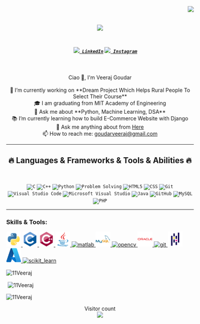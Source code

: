 <img align="right" src="https://visitor-badge.laobi.icu/badge?page_id=11Veeraj.11Veeraj">

<h1 align="center">
  <a href="https://git.io/typing-svg">
    <img src="https://readme-typing-svg.herokuapp.com/?lines=Hello,+There!+👋;This+is+Veeraj+Goudar....;Nice+to+meet+you!&center=true&size=30">
  </a>
</h1>

<h5 align="center">
  <code>
    <a href="https://www.linkedin.com/in/osmandurdag/" title="LinkedIn Profile"><img width="22" src="images/linkedin.svg"> LinkedIn</a></code>
  <code><a href="https://www.instagram.com/osman__durdag/" title="Instagram Profile"><img width="22" src="images/instagram.svg"> Instagram</a></code>
</h5>
<br>
<p align="center">
    Ciao 👋, I'm Veeraj Goudar
  <br>
  <br>
  🔬 I’m currently working on **Dream Project Which Helps Rural People To Select Their Course**
  <br>
  🎓 I am graduating from MIT Academy of Engineering
  <br>
  💬 Ask me about **Python, Machine Learning, DSA**
  <br>
  📚 I’m currently learning how to build E-Commerce Website with Django
  <br>
  💬 Ask me anything about from <a href="https://github.com/11Veeraj/11Veeraj/issues" title="Issues">Here</a>
  <br>
  📫 How to reach me: <a href="mailto: goudarveeraj@gmail.com">goudarveeraj@gmail.com</a>
</p>

<hr>
<h2 align="center">🔥 Languages & Frameworks & Tools & Abilities 🔥</h2>
<br>
<p align="center">
  <code><img title="C" height="25" src="images/c.svg"></code>
  <code><img title="C++" height="25" src="images/cpp.svg"></code>
  <code><img title="Python" height="25" src="images/python-original.svg"></code>
  <code><img title="Problem Solving" height="25" src="images/problemSolving.png"></code>
  <code><img title="HTML5" height="25" src="images/html5.svg"></code>
  <code><img title="CSS" height="25" src="images/css.svg"></code>
  <code><img title="Git" height="25" src="images/git-original.svg"></code>
  <code><img title="Visual Studio Code" height="25" src="images/vscode.png"></code>
  <code><img title="Microsoft Visual Studio" height="25" src="images/visualstudio.png"></code>
  <code><img title="Java" height="25" src="images/java-original.svg"></code>
  <code><img title="GitHub" height="25" src="images/github.svg"></code>
  <code><img title="MySQL" height="25" src="images/mysql.svg"></code>
  <code><img title="PHP" height="25" src="images/php.svg"></code>
</p>
<hr>


<h3 align="left">Skills & Tools:</h3>
<p align="left"> <a href="https://www.python.org/" target="_blank" rel="noreferrer"> <img src="https://raw.githubusercontent.com/devicons/devicon/1119b9f84c0290e0f0b38982099a2bd027a48bf1/icons/python/python-original.svg" alt="python" width="40" height="40"/> </a> <a href="https://www.cprogramming.com/" target="_blank" rel="noreferrer"> <img src="https://raw.githubusercontent.com/devicons/devicon/master/icons/c/c-original.svg" alt="c" width="40" height="40"/> </a> <a href="https://www.w3schools.com/cpp/" target="_blank" rel="noreferrer"> <img src="https://raw.githubusercontent.com/devicons/devicon/master/icons/cplusplus/cplusplus-original.svg" alt="cplusplus" width="40" height="40"/> </a> <a href="https://www.java.com" target="_blank" rel="noreferrer"> <img src="https://raw.githubusercontent.com/devicons/devicon/master/icons/java/java-original.svg" alt="java" width="40" height="40"/> </a> <a href="https://www.mathworks.com/" target="_blank" rel="noreferrer"> <img src="https://upload.wikimedia.org/wikipedia/commons/2/21/Matlab_Logo.png" alt="matlab" width="40" height="40"/> </a> <a href="https://www.mysql.com/" target="_blank" rel="noreferrer"> <img src="https://raw.githubusercontent.com/devicons/devicon/master/icons/mysql/mysql-original-wordmark.svg" alt="mysql" width="40" height="40"/> </a> <a href="https://opencv.org/" target="_blank" rel="noreferrer"> <img src="https://www.vectorlogo.zone/logos/opencv/opencv-icon.svg" alt="opencv" width="40" height="40"/> </a> <a href="https://www.oracle.com/" target="_blank" rel="noreferrer"> <img src="https://raw.githubusercontent.com/devicons/devicon/master/icons/oracle/oracle-original.svg" alt="oracle" width="40" height="40"/> </a><a href="https://git-scm.com/" target="_blank" rel="noreferrer"> <img src="https://www.vectorlogo.zone/logos/git-scm/git-scm-icon.svg" alt="git" width="40" height="40"/> </a> <a href="https://pandas.pydata.org/" target="_blank" rel="noreferrer"> <img src="https://raw.githubusercontent.com/devicons/devicon/2ae2a900d2f041da66e950e4d48052658d850630/icons/pandas/pandas-original.svg" alt="pandas" width="40" height="40"/> </a> <a href="https://azure.microsoft.com/en-in/" target="_blank" rel="noreferrer"> <img src="https://raw.githubusercontent.com/devicons/devicon/1119b9f84c0290e0f0b38982099a2bd027a48bf1/icons/azure/azure-original.svg" alt="azure" width="40" height="40"/> </a> <a href="https://scikit-learn.org/" target="_blank" rel="noreferrer"> <img src="https://upload.wikimedia.org/wikipedia/commons/0/05/Scikit_learn_logo_small.svg" alt="scikit_learn" width="40" height="40"/> </a> </p>

<p><img align="center" src="https://github-readme-stats.vercel.app/api/top-langs?username=11Veeraj&show_icons=true&locale=en&layout=compact" alt="11Veeraj" /></p>

<p>&nbsp;<img align="center" src="https://github-readme-stats.vercel.app/api?username=11Veeraj&show_icons=true&locale=en" alt="11Veeraj" /></p>


<p><img align="center" src="https://github-readme-streak-stats.herokuapp.com/?user=11Veeraj&" alt="11Veeraj" /></p>
<p align="center"> 
  Visitor count<br>
  <img src="https://profile-counter.glitch.me/11Veeraj/count.svg" />
</p>

